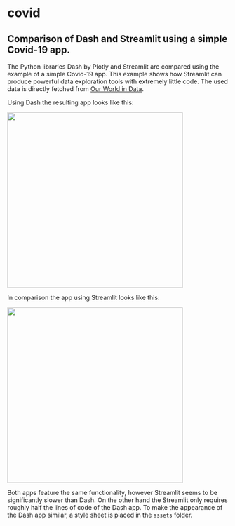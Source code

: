# covid
## Comparison of Dash and Streamlit using a simple Covid-19 app.

The Python libraries Dash by Plotly and Streamlit are compared using the example of a simple Covid-19 app. This example shows how Streamlit can produce powerful data exploration tools with extremely little code. The used data is directly fetched from [Our World in Data](https://ourworldindata.org/coronavirus-source-data).

Using Dash the resulting app looks like this:

<img src="https://github.com/axelfiedler/covid/blob/main/dash_screenshot.PNG" width="400">

In comparison the app using Streamlit looks like this:

<img src="https://github.com/axelfiedler/covid/blob/main/streamlit_screenshot.PNG" width="400">

Both apps feature the same functionality, however Streamlit seems to be significantly slower than Dash. On the other hand the Streamlit only requires roughly half the lines of code of the Dash app. To make the appearance of the Dash app similar, a style sheet is placed in the `assets` folder.

